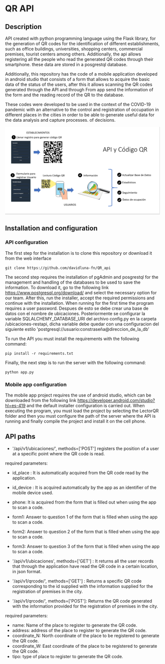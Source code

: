 # QR API

## Description

API created with python programming language using the Flask library, for the generation of QR codes for the identification of different establishments, such as office buildings, universities, shopping centers, commercial premises, tourist centers among others. Additionally, the api allows registering all the people who read the generated QR codes through their smartphone. these data are stored in a posgrestql database.

Additionally, this repository has the code of a mobile application developed in android studio that consists of a form that allows to acquire the basic data of the status of the users, after this it allows scanning the QR codes generated through the API and through From app send the information of the form and the reading record of the QR to the database.

These codes were developed to be used in the context of the COVID-19 pandemic with an alternative to the control and registration of occupation in different places in the cities in order to be able to generate useful data for the data analysis and capture processes. of decisions.

![Explanations Image](https://github.com/davidluna-fn/QR_api/blob/master/esquema%20de%20funcionamiento.png)

## Installation and configuration

### API configuration

The first step for the installation is to clone this repository or download it from the web interface
```
git clone https://github.com/davidluna-fn/QR_api
```

The second step requires the installation of pgAdmin and posgrestql for the management and handling of the databases to be used to save the information. To download it, go to the following link https://www.postgresql.org/download/ and select the necessary option for our team. After this, run the installer, accept the required permissions and continue with the installation. When running for the first time the program requires a user password.
Despues de esto se debe crear una base de datos con el nombre de ubicaciones. Posteriormente se configurar la variable SQLALCHEMY_DATABASE_URI del archivo config.py en la carpeta /ubicaciones-restapi, dicha variable debe quedar con una configuracion del siguiente estilo 'postgresql://usuario:constraseña@direccion_de_la_db'

To run the API you must install the requirements with the following command:
```
pip install -r requirements.txt
```

Finally, the next step is to run the server with the following command:

```
python app.py 
```

### Mobile app configuration

The mobile app project requires the use of android studio, which can be downloaded from the following link https://developer.android.com/studio?hl=es-419 and the default installer configuration is carried out.
When executing the program, you must load the project by selecting the LectorQR folder and then you must configure the path of the server where the API is running and finally compile the project and install it on the cell phone.

## API paths

- '/api/v1/ubicaciones/', methods=['POST'] registers the position of a user at a specific point where the QR code is read.

required parameters:
  - id_place : It is automatically acquired from the QR code read by the application.
  - id_device : It is acquired automatically by the app as an identifier of the mobile device used.
  - phone: It is acquired from the form that is filled out when using the app to scan a code.
  - form1: Answer to question 1 of the form that is filled when using the app to scan a code.
  - form2: Answer to question 2 of the form that is filled when using the app to scan a code.
  - form3: Answer to question 3 of the form that is filled when using the app to scan a code.

- '/api/v1/ubicaciones', methods=['GET'] : It returns all the user records that through the application have read the QR code in a certain location, in json format.

- '/api/v1/qrcode/<filename>', methods=['GET'] : Returns a specific QR code corresponding to the id supplied with the information supplied for the registration of premises in the city.
  
- '/api/v1/qrcode/', methods=['POST']: Returns the QR code generated with the information provided for the registration of premises in the city.


required parameters:
  - name: Name of the place to register to generate the QR code.
  - address: address of the place to register to generate the QR code.
  - coordinate_N: North coordinate of the place to be registered to generate the QR code.
  - coordinate_W: East coordinate of the place to be registered to generate the QR code.
  - tipo: type of place to register to generate the QR code.


